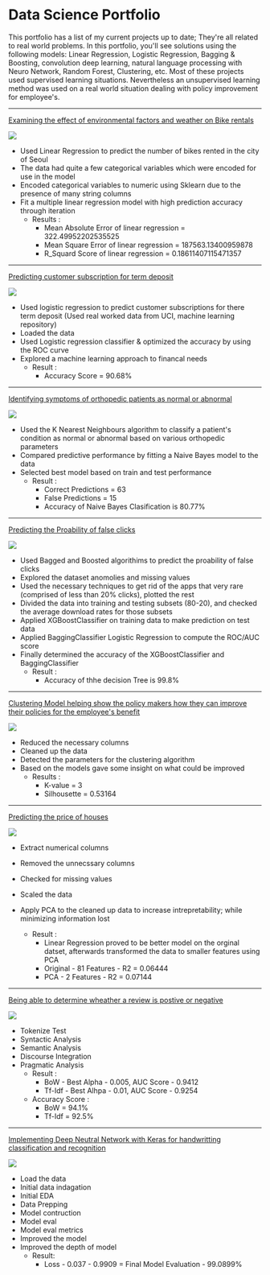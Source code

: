 # Data Science Portfolio

This portfolio has a list of my current projects up to date; They're all related to real world problems. In this portfolio, you'll see solutions using the following models: Linear Regression, Logistic Regression, Bagging & Boosting, convolution  deep learning, natural language processing with Neuro Network, Random Forest, Clustering, etc. Most of these projects used supervised learning situations. Nevertheless an unsupervised learning method was used on a real world situation dealing with policy improvement for employee's.

***

[Examining the effect of environmental factors and weather on Bike rentals](https://github.com/shyheim9294/ShyHeim-Gray.github.io/blob/master/Linear_Regression_Project.ipynb)

<img src="images/seoul-bikes.jpeg?raw=true"/>

- Used Linear Regression to predict the number of bikes rented in the city of Seoul
- The data had quite a few categorical variables which were encoded for use in the model
- Encoded categorical variables to numeric using Sklearn due to the presence of many string columns
- Fit a multiple linear regression model with high prediction accuracy through iteration
  - Results : 
    - Mean Absolute Error of linear regression = 322.49952202535525
    - Mean Square Error of linear regression = 187563.13400959878
    - R_Squard Score of linear regression = 0.18611407115471357


***

[Predicting customer subscription for term deposit](https://github.com/shyheim9294/ShyHeim-Gray.github.io/blob/master/Logistic%20Regression%20Projecttt.ipynb)

<img src="images/bank-logo.jpg?raw=true"/>

- Used logistic regression to predict customer subscriptions for there term deposit (Used real worked data from UCI, machine learning repository)
- Loaded the data
- Used Logistic regression classifier & optimized the accuracy by using the ROC curve
- Explored a machine learning approach to financal needs
    - Result : 
        - Accuracy Score = 90.68%
      
***

[Identifying symptoms of orthopedic patients as normal or abnormal](/https://github.com/shyheim9294/ShyHeim-Gray.github.io/blob/master/Knn_Nb_Project.ipynb)

<img src="images/knee-brace-ortho.png?raw=true"/>

- Used the K Nearest Neighbours algorithm to classify a patient's condition as normal or abnormal based on various orthopedic parameters
- Compared predictive performance by fitting a Naive Bayes model to the data
- Selected best model based on train and test performance
    - Result :
       - Correct Predictions = 63
       - False Predictions = 15
       - Accuracy of Naive Bayes Clasification is 80.77%

***

[Predicting the Proability of false clicks](https://github.com/shyheim9294/ShyHeim-Gray.github.io/blob/master/Bagging_Boosting_Projectt.ipynb)

<img src="images/Click-Mouse.jpg?raw=true"/>

- Used Bagged and Boosted algorithims to predict the proability of false clicks
- Explored the dataset anomolies and missing values
- Used the necessary techniques to get rid of the apps that very rare (comprised of less than 20% clicks), plotted the rest
- Divided the data into training and testing subsets (80-20), and checked the average download rates for those subsets
- Applied XGBoostClassifier on training data to make prediction on test data
- Applied BaggingClassifier Logistic Regression to compute the ROC/AUC score
- Finally determined the accuracy of the XGBoostClassifier and BaggingClassifier
    - Result : 
       - Accuracy of thhe decision Tree is 99.8%

***

[Clustering Model helping show the policy makers how they can improve their policies for the employee's benefit](https://github.com/shyheim9294/ShyHeim-Gray.github.io/blob/master/K_Means_Projectt.ipynb)

<img src="images/Kmeans-logo.jpg?raw=true"/>

- Reduced the necessary columns
- Cleaned up the data
- Detected the parameters for the clustering algorithm
- Based on the models gave some insight on what could be improved  
    - Results :
       - K-value = 3
       - Silhousette = 0.53164

***

[Predicting the price of houses](https://github.com/shyheim9294/ShyHeim-Gray.github.io/blob/master/PCA_Projectt.ipynb)

<img src="images/PCA-logo.jpg?raw=true"/>

- Extract numerical columns
- Removed the unnecssary columns
- Checked for missing values
- Scaled the data
- Apply PCA to the cleaned up data to increase intrepretability; while minimizing information lost
    
    - Result :
        - Linear Regression proved to be better model on the orginal datset, afterwards transformed the data to smaller features using PCA
        - Original - 81 Features - R2 = 0.06444
        - PCA - 2 Features - R2 = 0.07144
      

***

[Being able to determine wheather a review is postive or negative](https://github.com/shyheim9294/ShyHeim-Gray.github.io/blob/master/NLP%20Projecttt.ipynb)

<img src="images/NLP_Logo.jpg?raw=true"/>

- Tokenize Test
- Syntactic Analysis
- Semantic Analysis
- Discourse Integration
- Pragmatic Analysis
     - Result : 
        - BoW - Best Alpha - 0.005, AUC Score - 0.9412
        - Tf-Idf - Best Alhpa - 0.01, AUC Score - 0.9254
     - Accuracy Score :
        - BoW = 94.1%
        - Tf-Idf = 92.5%

***

[Implementing Deep Neutral Network with Keras for handwritting classification and recognition](https://github.com/shyheim9294/ShyHeim-Gray.github.io/blob/master/DNN%20Handwriting%20Recognition.ipynb)

<img src="images/Dnn_logo.jpeg?raw=true"/>

- Load the data
- Initial data indagation
- Initial EDA
- Data Prepping
- Model contruction
- Model eval
- Model eval metrics
- Improved the model
- Improved the depth of model
  - Result: 
    - Loss - 0.037 - 0.9909 = Final Model Evaluation - 99.0899%
        
